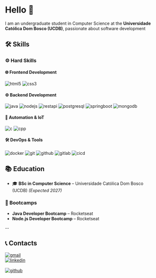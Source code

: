 # Hello 👋

I am an undergraduate student in Computer Science at the **Universidade Católica Dom Bosco (UCDB)**, passionate about software development


## 🛠️ Skills  

### ⚙️ Hard Skills  

#### 🌐 Frontend Development
<div style="display: inline_block">
  <img align="center" alt="html5" src="https://img.shields.io/badge/HTML5-E34F26?style=for-the-badge&logo=html5&logoColor=white"/>
  <img align="center" alt="css3" src="https://img.shields.io/badge/CSS3-1572B6?style=for-the-badge&logo=css3&logoColor=white"/>
</div>


#### ⚙️ Backend Development
<div style="display: inline_block">
  <img align="center" alt="java" src="https://img.shields.io/badge/Java-ED8B00?style=for-the-badge&logo=openjdk&logoColor=white"/>
  <img align="center" alt="nodejs" src="https://img.shields.io/badge/Node.js-339933?style=for-the-badge&logo=nodedotjs&logoColor=white"/>
  <img align="center" alt="restapi" src="https://img.shields.io/badge/REST_API-FF6C37?style=for-the-badge&logo=postman&logoColor=white"/>
  <img align="center" alt="postgresql" src="https://img.shields.io/badge/PostgreSQL-316192?style=for-the-badge&logo=postgresql&logoColor=white"/>
  <img align="center" alt="springboot" src="https://img.shields.io/badge/Spring_Boot-6DB33F?style=for-the-badge&logo=springboot&logoColor=white"/>
  <img align="center" alt="mongodb" src="https://img.shields.io/badge/MongoDB-47A248?style=for-the-badge&logo=mongodb&logoColor=white"/>
</div>

#### 🤖 Automation & IoT
<div style="display: inline_block">
  <img align="center" alt="c" src="https://img.shields.io/badge/C-00599C?style=for-the-badge&logo=c&logoColor=white"/>
  <img align="center" alt="cpp" src="https://img.shields.io/badge/C%2B%2B-00599C?style=for-the-badge&logo=c%2B%2B&logoColor=white"/>
</div>

#### 🛠️ DevOps & Tools
<div style="display: inline_block">
  <img align="center" alt="docker" src="https://img.shields.io/badge/Docker-2496ED?style=for-the-badge&logo=docker&logoColor=white"/>
  <img align="center" alt="git" src="https://img.shields.io/badge/Git-F05032?style=for-the-badge&logo=git&logoColor=white"/>
  <img align="center" alt="github" src="https://img.shields.io/badge/GitHub-181717?style=for-the-badge&logo=github&logoColor=white"/>
  <img align="center" alt="gitlab" src="https://img.shields.io/badge/GitLab-FCA121?style=for-the-badge&logo=gitlab&logoColor=white"/>
  <img align="center" alt="cicd" src="https://img.shields.io/badge/CI/CD-FF6C37?style=for-the-badge&logo=githubactions&logoColor=white"/>
</div>



## 📚 Education

- 🎓 **BSc in Computer Science** – Universidade Católica Dom Bosco (UCDB) *(Expected 2027)*
### 🚀 Bootcamps

- **Java Developer Bootcamp** – Rocketseat
- **Node.js Developer Bootcamp** – Rocketseat

--

## 📞 Contacts
<a href="mailto:george.emannuelcarvalho@gmail.com" target="_blank">
  <img align="center" alt="gmail" src="https://img.shields.io/badge/Gmail-D14836?style=for-the-badge&logo=gmail&logoColor=white"/>
</a>
<br>

<div style="display: inline_block">
  <a href="https://www.linkedin.com/in/george-guedes-124394224/" target="_blank">
    <img align="center" alt="linkedin" src="https://img.shields.io/badge/LinkedIn-0A66C2?style=for-the-badge&logo=linkedin&logoColor=white"/>
  </a>
  
</div>
<br>
<div style="display: inline_block">
  <a href="https://github.com/guedesgeorge" target="_blank">
    <img align="center" alt="github" src="https://img.shields.io/badge/GitHub-181717?style=for-the-badge&logo=github&logoColor=white"/>
  </a>
</div>
